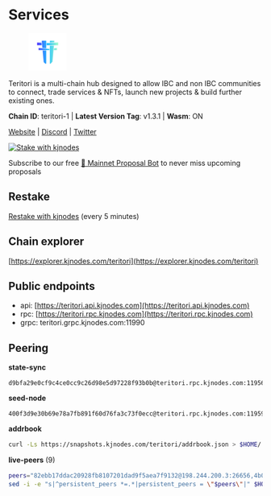 # Services

<figure><img src="https://raw.githubusercontent.com/kj89/cosmos-images/main/logos/teritori.png" alt=""><figcaption></figcaption></figure>

Teritori is a multi-chain hub designed to allow IBC and non IBC communities  to connect, trade services & NFTs, launch new projects & build further existing ones.

**Chain ID**: teritori-1 | **Latest Version Tag**: v1.3.1 | **Wasm**: ON

[Website](https://teritori.com) | [Discord](https://discord.gg/teritori) | [Twitter](https://twitter.com/TeritoriNetwork)

[![Stake with kjnodes](https://i.ibb.co/cr44Q8j/button-stake-with-kjnodes.png)](https://restake.app/teritori/torivaloper184ln03hkpt75uhrrr26f66kvcqvf4yn4nc2xjm)

Subscribe to our free [🤖 Mainnet Proposal Bot](https://t.me/kjnodes_proposal_bot) to never miss upcoming proposals

## Restake

[Restake with kjnodes](https://restake.app/teritori/torivaloper184ln03hkpt75uhrrr26f66kvcqvf4yn4nc2xjm) (every 5 minutes)
## Chain explorer
[https://explorer.kjnodes.com/teritori](https://explorer.kjnodes.com/teritori)

## Public endpoints

* api: [https://teritori.api.kjnodes.com](https://teritori.api.kjnodes.com)
* rpc: [https://teritori.rpc.kjnodes.com](https://teritori.rpc.kjnodes.com)
* grpc: teritori.grpc.kjnodes.com:11990

## Peering

**state-sync**

```text
d9bfa29e0cf9c4ce0cc9c26d98e5d97228f93b0b@teritori.rpc.kjnodes.com:11956
```

**seed-node**

```text
400f3d9e30b69e78a7fb891f60d76fa3c73f0ecc@teritori.rpc.kjnodes.com:11959
```

**addrbook**
```bash
curl -Ls https://snapshots.kjnodes.com/teritori/addrbook.json > $HOME/.teritorid/config/addrbook.json
```

**live-peers** (9)
```bash
peers="82ebb17ddac20928fb8107201dad9f5aea7f9132@198.244.200.3:26656,4b04b3d164dc6dd5bb555a7a106a8d314f30516f@65.21.136.170:53656,40caa979c29a9930ea2b8a6249037924d308ae84@162.55.234.70:54256,d9bfa29e0cf9c4ce0cc9c26d98e5d97228f93b0b@65.109.88.38:11956,3bd3a20d7c8a26a20927289a7a6bffecf71de53e@51.81.155.97:10856,3594b73f909a9c4b87cfe6a361ef8b2b51124dd5@65.109.69.59:15956,ab03f6d2d469e0be5b7fd5cb7388c7feffc1deac@15.235.114.194:10656,5b9cb0bd49a09df34d43757ec52c14d56d13200c@69.197.23.33:26656,41caa4106f68977e3a5123e56f57934a2d34a1c1@185.16.38.210:27166"
sed -i -e "s|^persistent_peers *=.*|persistent_peers = \"$peers\"|" $HOME/.teritorid/config/config.toml
```
